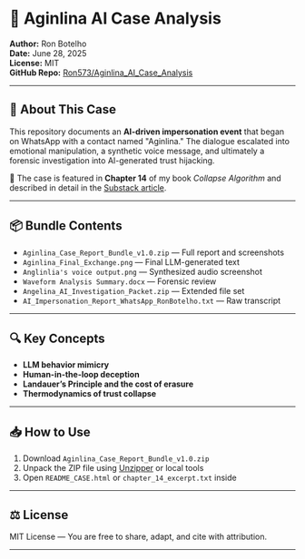 # 🧠 Aginlina AI Case Analysis

**Author:** Ron Botelho  
**Date:** June 28, 2025  
**License:** MIT  
**GitHub Repo:** [Ron573/Aginlina_AI_Case_Analysis](https://github.com/Ron573/Aginlina_AI_Case_Analysis)

---

## 📜 About This Case

This repository documents an **AI-driven impersonation event** that began on WhatsApp with a contact named "Aginlina." The dialogue escalated into emotional manipulation, a synthetic voice message, and ultimately a forensic investigation into AI-generated trust hijacking.

🧩 The case is featured in **Chapter 14** of my book *Collapse Algorithm* and described in detail in the [Substack article](https://YOUR-SUBSTACK-LINK-HERE).

---

## 📦 Bundle Contents

- `Aginlina_Case_Report_Bundle_v1.0.zip` — Full report and screenshots  
- `Aginlina_Final_Exchange.png` — Final LLM-generated text  
- `Anglinlia's voice output.png` — Synthesized audio screenshot  
- `Waveform Analysis Summary.docx` — Forensic review  
- `Angelina_AI_Investigation_Packet.zip` — Extended file set  
- `AI_Impersonation_Report_WhatsApp_RonBotelho.txt` — Raw transcript  

---

## 🔍 Key Concepts

- **LLM behavior mimicry**
- **Human-in-the-loop deception**
- **Landauer’s Principle and the cost of erasure**
- **Thermodynamics of trust collapse**

---

## 📥 How to Use

1. Download `Aginlina_Case_Report_Bundle_v1.0.zip`  
2. Unpack the ZIP file using [Unzipper](https://unzip-online.com/en) or local tools  
3. Open `README_CASE.html` or `chapter_14_excerpt.txt` inside

---

## ⚖ License

MIT License — You are free to share, adapt, and cite with attribution.

---
